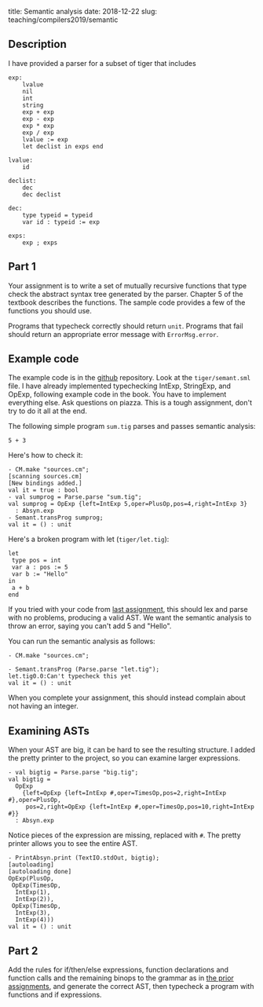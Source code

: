 title: Semantic analysis
date: 2018-12-22
slug: teaching/compilers2019/semantic

## Description

I have provided a parser for a subset of tiger that includes 

	exp:
		lvalue
		nil
		int
		string
		exp + exp
		exp - exp
		exp * exp
		exp / exp
		lvalue := exp
		let declist in exps end

	lvalue:
		id

	declist:
		dec
		dec declist
		
	dec: 
		type typeid = typeid
		var id : typeid := exp

	exps:
		exp ; exps

## Part 1

Your assignment is to write a set of mutually recursive functions that
type check the abstract syntax tree generated by the parser. Chapter 5
of the textbook describes the functions. The sample code provides a
few of the functions you should use.

Programs that typecheck correctly should return `unit`. Programs that
fail should return an appropriate error message with `ErrorMsg.error`.

## Example code

The example code is in the [github][] repository. Look at the
`tiger/semant.sml` file. I have already implemented typechecking
IntExp, StringExp, and OpExp, following example code in the book. You
have to implement everything else. Ask questions on piazza. This is a
tough assignment, don't try to do it all at the end.

[github]: https://github.com/humberto-ortiz/compilers2018

The following simple program `sum.tig` parses and passes semantic analysis:
```
5 + 3
```
Here's how to check it:
```
- CM.make "sources.cm";
[scanning sources.cm]
[New bindings added.]
val it = true : bool
- val sumprog = Parse.parse "sum.tig";
val sumprog = OpExp {left=IntExp 5,oper=PlusOp,pos=4,right=IntExp 3}
  : Absyn.exp
- Semant.transProg sumprog;
val it = () : unit
```

Here's a broken program with let (`tiger/let.tig`):
```
let
 type pos = int
 var a : pos := 5
 var b := "Hello"
in
 a + b
end
```

If you tried with your code from [last assignment]({filename}parser.md),
this should lex and parse with no problems, producing a valid AST. We want
the semantic analysis to throw an error, saying you can't add 5 and
"Hello".

You can run the semantic analysis as follows:

	- CM.make "sources.cm";
	
	- Semant.transProg (Parse.parse "let.tig");
	let.tig0.0:Can't typecheck this yet
	val it = () : unit

When you complete your assignment, this should instead complain about
not having an integer.

## Examining ASTs

When your AST are big, it can be hard to see the resulting structure.
I added the pretty printer to the project, so you can examine larger
expressions.

```
- val bigtig = Parse.parse "big.tig";
val bigtig =
  OpExp
    {left=OpExp {left=IntExp #,oper=TimesOp,pos=2,right=IntExp #},oper=PlusOp,
     pos=2,right=OpExp {left=IntExp #,oper=TimesOp,pos=10,right=IntExp #}}
  : Absyn.exp
```

Notice pieces of the expression are missing, replaced with `#`. The
pretty printer allows you to see the entire AST.

```
- PrintAbsyn.print (TextIO.stdOut, bigtig);
[autoloading]
[autoloading done]
OpExp(PlusOp,
 OpExp(TimesOp,
  IntExp(1),
  IntExp(2)),
 OpExp(TimesOp,
  IntExp(3),
  IntExp(4)))
val it = () : unit
```

## Part 2

Add the rules for if/then/else expressions, function declarations and
function calls and the remaining binops to the grammar as in
[the prior assignments]({filename}parser.md), and generate the correct
AST, then typecheck a program with functions and if expressions.
